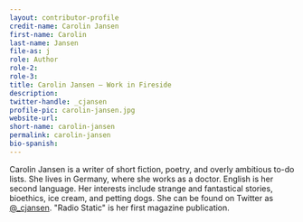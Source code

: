 ```yaml
---
layout: contributor-profile
credit-name: Carolin Jansen
first-name: Carolin
last-name: Jansen
file-as: j
role: Author
role-2:
role-3:
title: Carolin Jansen — Work in Fireside
description:
twitter-handle: _cjansen
profile-pic: carolin-jansen.jpg
website-url:
short-name: carolin-jansen
permalink: carolin-jansen
bio-spanish:
---
```

Carolin Jansen is a writer of short fiction, poetry, and overly ambitious to-do lists. She lives in Germany, where she works as a doctor. English is her second language. Her interests include strange and fantastical stories, bioethics, ice cream, and petting dogs. She can be found on Twitter as [@_cjansen](https://www.twitter.com/_cjansen). "Radio Static" is her first magazine publication.
